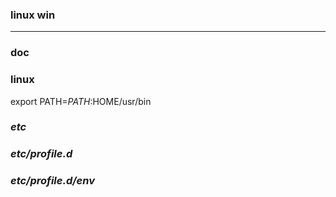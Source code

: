 ### linux win
---

### doc

### linux
export PATH=$PATH:$HOME/usr/bin

### *etc*
### *etc/profile.d*
### *etc/profile.d/env*









